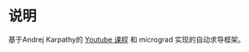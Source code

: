 # 说明

基于Andrej Karpathy的 [Youtube 课程](https://www.youtube.com/watch?v=VMj-3S1tku0) 和 micrograd 实现的自动求导框架。
